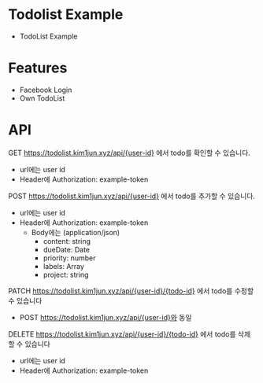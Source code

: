 # Todolist Example
- TodoList Example

# Features
- Facebook Login
- Own TodoList

# API
GET https://todolist.kim1jun.xyz/api/{user-id} 에서 todo를 확인할 수 있습니다.
- url에는 user id
- Header에 Authorization: example-token

POST https://todolist.kim1jun.xyz/api/{user-id} 에서 todo를 추가할 수 있습니다.
- url에는 user id
- Header에 Authorization: example-token
    - Body에는 (application/json)
      - content: string
      - dueDate: Date
      - priority: number
      - labels: Array<String>
      - project: string

PATCH https://todolist.kim1jun.xyz/api/{user-id}/{todo-id} 에서 todo를 수정할 수 있습니다
- POST https://todolist.kim1jun.xyz/api/{user-id}와 동일

DELETE https://todolist.kim1jun.xyz/api/{user-id}/{todo-id} 에서 todo를 삭제할 수 있습니다
- url에는 user id
- Header에 Authorization: example-token
